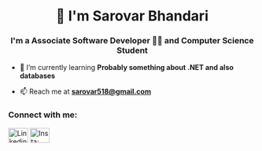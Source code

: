 
<h1 align="center"> 👋 I'm Sarovar Bhandari</h1>
<h3 align="center">I'm a Associate Software Developer 👨‍💻 and Computer Science Student</h3>

- 🌱 I’m currently learning **Probably something about .NET and also databases**

- 📫 Reach me at **sarovar518@gmail.com**

<h3 align="left">Connect with me:</h3>
<p align="left">
<a href="https://linkedin.com/in/https://www.linkedin.com/in/sarovarbhandari/" target="blank"><img align="center" src="https://raw.githubusercontent.com/rahuldkjain/github-profile-readme-generator/master/src/images/icons/Social/linked-in-alt.svg" alt="Linkedin: Sarovar Bhandari" height="30" width="40" /></a>
<a href="https://instagram.com/sarovarrr" target="blank"><img align="center" src="https://raw.githubusercontent.com/rahuldkjain/github-profile-readme-generator/master/src/images/icons/Social/instagram.svg" alt="Insta: sarovarrr" height="30" width="40" /></a>
</p>

